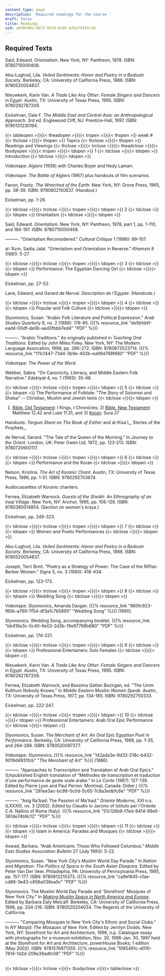 ```yaml
---
content_type: page
description: 'Required readings for the course '
draft: false
title: Readings
uid: a6d9c602-6672-03c9-0c05-b31e79191c1d
---
```

## Required Texts

Said, Edward. *Orientalism*. New York, NY: Pantheon, 1978. ISBN: 9780710000408.

Abu-Lughod, Lila. *Veiled Sentiments: Honor and Poetry in a Bedouin Society*. Berkeley, CA: University of California Press, 1986. ISBN: 9780520054837.

Nieuwkerk, Karin Van. *A Trade Like Any Other: Female Singers and Dancers in Egypt*. Austin, TX: University of Texas Press, 1995. ISBN: 9780292787209.

Eickelman, Dale F. *The Middle East and Central Asia: an Anthropological Approach*. 3rd ed. Englewood Cliff, NJ: Prentice-Hall, 1997. ISBN: 9780131230194.

{{< tableopen >}}{{< theadopen >}}{{< tropen >}}{{< thopen >}}
week #
{{< thclose >}}{{< thopen >}}
Topics
{{< thclose >}}{{< thopen >}}
Readings and Viewings
{{< thclose >}}{{< trclose >}}{{< theadclose >}}{{< tbodyopen >}}{{< tropen >}}{{< tdopen >}}
1
{{< tdclose >}}{{< tdopen >}}
Introduction
{{< tdclose >}}{{< tdopen >}}

Videotape: *Algiers* (1938) with Charles Boyer and Hedy Lamarr.

Videotape: *The Battle of Algiers* (1967) plus handouts of film scenarios.

Fanon, Frantz. *The Wretched of the Earth*. New York, NY: Grove Press, 1965, pp. 38-39. ISBN: 9780802150837. (Handout.)

Eickelman, pp. 1-26.

{{< tdclose >}}{{< trclose >}}{{< tropen >}}{{< tdopen >}}
2
{{< tdclose >}}{{< tdopen >}}
Orientalism
{{< tdclose >}}{{< tdopen >}}

Said, Edward. *Orientalism*. New York, NY: Pantheon, 1978, part 1, pp. 1-110, and 166-197. ISBN: 9780710000408.

———. "Orientalism Reconsidered." *Cultural Critique* 1 (1986): 89-107.

al-'Azm, Sadiq Jalal. "Orientalism and Orientalism in Reverse." *Khamsin* 8 (1981): 5-27.

{{< tdclose >}}{{< trclose >}}{{< tropen >}}{{< tdopen >}}
3
{{< tdclose >}}{{< tdopen >}}
Performance: The Egyptian Dancing Girl
{{< tdclose >}}{{< tdopen >}}

Eickelman, pp. 27-52.

Lane, Edward, and Gerard de Nerval. *Description de l'Egypte*. (Handouts.)

{{< tdclose >}}{{< trclose >}}{{< tropen >}}{{< tdopen >}}
4
{{< tdclose >}}{{< tdopen >}}
Popular and Folk Culture
{{< tdclose >}}{{< tdopen >}}

Slyomovics, Susan. "Arabic Folk Literature and Political Expression." *Arab Studies Quarterly* 8, no. 2 (1986): 178-85. ({{% resource_link "de5bfdd1-ead4-00df-de0b-aad3fbbb7ed4" "PDF" %}})

———. "Arabic Traditions." As originally published in *Teaching Oral Traditions.* Edited by John Miles Foley. New York, NY: The Modern Language Assocation, 1998, pp. 266-272. ISBN: 9780873523714. ({{% resource_link "111c1447-73d4-3b9e-402b-ea99d768f680" "PDF" %}})

Videotape: *The Power of the Word*.

Webber, Sabra. "On Canonicity, Literacy, and Middle Eastern Folk Narrative." *Edebiyat* 4, no. 1 (1993): 35-48.

{{< tdclose >}}{{< trclose >}}{{< tropen >}}{{< tdopen >}}
5
{{< tdclose >}}{{< tdopen >}}
The Performance of Folktale: "The Story of Solomon and Sheba" -- Christian, Muslim and Jewish texts
{{< tdclose >}}{{< tdopen >}}

1) [Bible. Old Testament](https://www.biblegateway.com/passage/?search=1%20Kings%201&version=NIV): I Kings, I Chronicles; 2) [Bible. New Testament](https://www.biblegateway.com/passage/?search=Matthew+12%3A42%3B+Luke+11%3A31&version=NIV): Matthew 12.42 and Luke 11.31; and 3) [Koran](http://etext.lib.virginia.edu/toc/modeng/public/HolKora.html): Sura 27

Handouts: *Targum Sheni* on *The Book of Esther* and al-Kisa'i\_, Stories of the Prophets\_.

de Nerval, Gerard. "The Tale of the Queen of the Morning." In *Journey to the Orient.* London, UK: Peter Owen Ltd, 1972, pp. 123-213. ISBN: 9780720600117.

{{< tdclose >}}{{< trclose >}}{{< tropen >}}{{< tdopen >}}
6
{{< tdclose >}}{{< tdopen >}}
Performance and the Koran
{{< tdclose >}}{{< tdopen >}}

Nelson, Kristina. *The Art of Koranic Chant*. Austin, TX: University of Texas Press, 1986, pp. 1-51. ISBN: 9780292703674.

Audiocassettes of Koranic chanters.

Fernea, Elizabeth Warnock. *Guests of the Sheikh: An Ethnography of an Iraqi Village*. New York, NY: Anchor, 1995, pp. 106-126. ISBN: 9780385014854. (Section on women's kraya.)

Eickelman, pp. 249-323.

{{< tdclose >}}{{< trclose >}}{{< tropen >}}{{< tdopen >}}
7
{{< tdclose >}}{{< tdopen >}}
Women and Poetic Performances
{{< tdclose >}}{{< tdopen >}}

Abu-Lughod, Lila. *Veiled Sentiments: Honor and Poetry in a Bedouin Society*. Berkeley, CA: University of California Press, 1986. ISBN: 9780520054837.

Joseph, Terri Brint. "Poetry as a Strategy of Power: The Case of the Riffian Berber Women." *Signs* 5, no. 3 (1980): 418-434.

Eickelman, pp. 123-173.

{{< tdclose >}}{{< trclose >}}{{< tropen >}}{{< tdopen >}}
8
{{< tdclose >}}{{< tdopen >}}
Wedding Song
{{< tdclose >}}{{< tdopen >}}

Videotape: Slyomovics, Amanda Dargan. \[{{% resource_link "860fc923-f60b-a769-7f54-df3a1c7b5895" "Wedding Song" %}}\] (1990).

Slyomovics. Wedding Song, accompanying booklet. ({{% resource_link "bb416a3c-5c40-6e02-2d3b-19e97768b680" "PDF" %}})

Eickelman, pp. 174-221.

{{< tdclose >}}{{< trclose >}}{{< tropen >}}{{< tdopen >}}
9
{{< tdclose >}}{{< tdopen >}}
Professional Entertainers: Solo Females
{{< tdclose >}}{{< tdopen >}}

Nieuwkerk, Karin Van. *A Trade Like Any Other: Female Singers and Dancers in Egypt*. Austin, TX: University of Texas Press, 1995. ISBN: 9780292787209.

Fernea, Elizabeth Warnock, and Bassima Qattan Bezirgan, ed. "The Umm Kulthum Nobody Knows." In *Middle Eastern Muslim Women Speak*. Austin, TX: University of Texas Press, 1977, pp. 134-165. ISBN: 9780292750333.

Eickelman, pp. 222-247.

{{< tdclose >}}{{< trclose >}}{{< tropen >}}{{< tdopen >}}
10
{{< tdclose >}}{{< tdopen >}}
Professional Entertainers: Arab Oral Epic Performance
{{< tdclose >}}{{< tdopen >}}

Slyomovics, Susan. *The Merchant of Art: An Oral Epic Egyptian Poet in Performance.* Berkeley, CA: University of California Press, 1988, pp. 1-35, and 264-268. ISBN: 9780520097377.

Videotape: Slyomovics. \[{{% resource_link "142ada3e-9d33-218c-b432-9019d4931fcb" "*The Merchant of Art*" %}}\] (1986).

———. "Approaches to Transcription and Translation of Arab Oral Epics." (Unpublished English translation of "Methodes de transcription et traduction d'une performance de geste orale arabe." In *Le Conte* (1987): 127-139. Edited by Pierre Lyon and Paul Perron. Montreal, Canada: Didier.) ({{% resource_link "281ee3ac-bc98-0c0d-5c65-7c8a3edbfc6e" "PDF" %}})

———. "Asig Ra'bad: The Passion of Ma'bad." *Oriente Moderno*, XXI n.s. (LXXXII), no. 3 (2002). Edited by Claudio lo Jacono of Istituto per l'Oriente C.A. Nallino of Roma (Italy). ({{% resource_link "51c126b9-f7ed-8414-88e5-361de74b9c12" "PDF" %}})

{{< tdclose >}}{{< trclose >}}{{< tropen >}}{{< tdopen >}}
11
{{< tdclose >}}{{< tdopen >}}
Islam in America: Parades and Mosques
{{< tdclose >}}{{< tdopen >}}

Aswad, Barbara. "Arab Americans: Those Who Followed Columbus." *Middle East Studies Association Bulletin* 27 (July 1993): 5-22.

Slyomovics, Susan. "New York City's Muslim World Day Parade." In *Nation and Migration: The Politics of Space in the South Asian Diaspora.* Edited by Peter Van Der Veer. Philadephia, PA: University of Pennsylvania Press, 1995, pp. 157-177. ISBN: 9780812215373. ({{% resource_link "ca9e1645-cfae-cd88-3e43-c656a038ea5c" "PDF" %}})

Slyomovics. The Muslim World Day Parade and 'Storefront' Mosques of New York City." In [*Making Muslim Space in North America and Europe*](http://www.ucpress.edu/books/pages/6763.html). Edited by Barbara Daly Metcalf. Berkeley, CA: University of California Press, 1996, pp. 204-216. ISBN: 9780520204034. The Regents of the University of California.

———. "Comparing Mosques to New York City's Ethnic and Social Clubs." In *NY Masjid: The Mosques of New York*. Edited by Jerrilyn Dodds. New York, NY: Storefront for Art and Architecture, 1996, n.p. Catalogue essay with photographs for a museum exhibition, Nov. 30, 1996-Jan. 30, 1997 held at the Storefront for Art and Architecture, powerHouse Books; 1 edition (May 2002). ISBN: 9781576871355. ({{% resource_link "5f85491c-d010-7814-1d2d-208e39adfc08" "PDF" %}})          
 

{{< tdclose >}}{{< trclose >}}{{< tbodyclose >}}{{< tableclose >}}